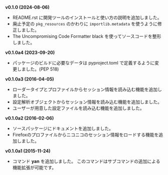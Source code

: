 **v0.1.0 (2024-08-06)**

* README.rst に開発ツールのインストールと使い方の説明を追加しました。
* 廃止予定の `pkg_resources` のかわりに `importlib.metadata` を使うように修正しました。
* The Uncompromising Code Formatter black を使ってソースコードを整形しました。


**v0.1.0a4 (2023-09-20)**

* パッケージのビルドに必要なデータは pyproject.toml で定義するように変更しました。(PEP 518)


**v0.1.0a3 (2016-04-05)**

* ローダータイプとプロファイルからセッション情報を読み込む機能を追加しました。
* 設定解析オブジェクトからセッション情報を読み込む機能を追加しました。
* ユーザーが用意した設定ファイルを読み込む機能を追加しました。


**v0.1.0a2 (2016-02-06)**

* ソースパッケージにドキュメントを追加しました。
* Firefoxのプロファイルからニコニコのセッション情報をロードする機能を追加しました。


**v0.1.0a1 (2015-11-24)**

* コマンド **yan** を追加しました。
  このコマンドはサブコマンドの追加による機能拡張が可能です。
